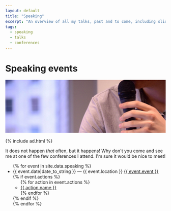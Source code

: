 ```yaml
---
layout: default
title: "Speaking"
excerpt: "An overview of all my talks, past and to come, including slides and videos."
tags:
  - speaking
  - talks
  - conferences
---
```


# Speaking events

<img src="/assets/images/banners/speaking.jpg" alt="Photography by Alexandra Lucas" />

{% include ad.html %}

It does not happen *that* often, but it happens! Why don't you come and see me at one of the few conferences I attend. I'm sure it would be nice to meet!

<ul class="events  list">
{% for event in site.data.speaking %}
  <li class="event  list__item{% if event.past %}  event--past{% endif %}">
    <span class="event__data  list__secondary-content">{{ event.date|date_to_string }} — {{ event.location }}</span>
    <a class="event__link  list__primary-content" href="{{ event.link }}" target="_blank">
      {{ event.event }}
    </a>
    {% if event.actions %}
    <ul class="event__actions">
    {% for action in event.actions %}
      <li><a target="_blank" href="{{ action.link }}">{{ action.name }}</a></li>
    {% endfor %}
    </ul>
    {% endif %}
  </li>
{% endfor %}
</ul>
